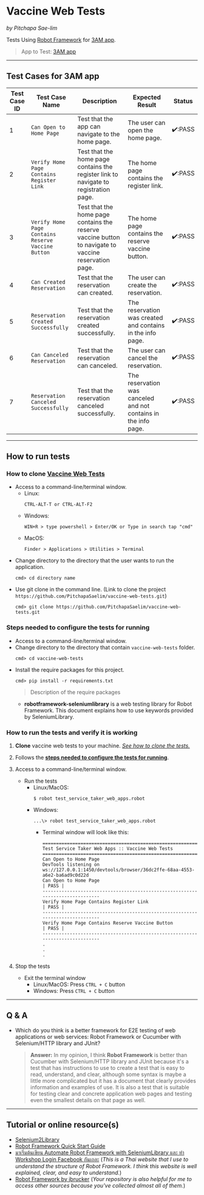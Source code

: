 # Vaccine Web Tests
*by Pitchapa Sae-lim*

Tests Using [Robot Framework](https://robotframework.org/) for [3AM app](https://vaccine-haven.herokuapp.com/).

> App to Test: [3AM app](https://vaccine-haven.herokuapp.com/)

***

## Test Cases for 3AM app
| Test Case ID | Test Case Name | Description | Expected Result | Status |
|--------------|----------------|-------------|-----------------|--------|
|1| `Can Open to Home Page` | Test that the app can navigate to the home page. | The user can open the home page.|✔️:PASS |
|2| `Verify Home Page Contains Register Link` | Test that the home page contains the register link to navigate to registration page. | The home page contains the register link.|✔️:PASS |
|3| `Verify Home Page Contains Reserve Vaccine Button` | Test that the home page contains the reserve vaccine button to navigate to vaccine reservation page. | The home page contains the reserve vaccine button.|✔️:PASS |
|4| `Can Created Reservation` | Test that the reservation can created. | The user can create the reservation.|✔️:PASS |
|5| `Reservation Created Successfully` | Test that the reservation created successfully. | The reservation was created and contains in the info page.|✔️:PASS |
|6| `Can Canceled Reservation` | Test that the reservation can canceled. | The user can cancel the reservation. |✔️:PASS |
|7| `Reservation Canceled Successfully` | Test that the reservation canceled successfully. | The reservation was canceled and not contains in the info page.|✔️:PASS |

***

## How to run tests
### How to clone [Vaccine Web Tests](https://github.com/PitchapaSaelim/vaccine-web-tests)
* Access to a command-line/terminal window.
    * Linux:
        ```
        CTRL-ALT-T or CTRL-ALT-F2
        ``` 
    * Windows: 
        ``` 
        WIN+R > type powershell > Enter/OK or Type in search tap "cmd"
        ```
    * MacOS: 
        ```
        Finder > Applications > Utilities > Terminal
        ```
* Change directory to the directory that the user wants to run the application.
    ```
    cmd> cd directory name
    ```
* Use git clone in the command line. (Link to clone the project `https://github.com/PitchapaSaelim/vaccine-web-tests.git`)
    ```
    cmd> git clone https://github.com/PitchapaSaelim/vaccine-web-tests.git
    ```

### Steps needed to configure the tests for running
* Access to a command-line/terminal window.
* Change directory to the directory that contain `vaccine-web-tests` folder.
    ```
    cmd> cd vaccine-web-tests
    ```
* Install the require packages for this project.
    ```
    cmd> pip install -r requirements.txt
    ``` 
    > Description of the require packages
    * **robotframework-seleniumlibrary** is a web testing library for Robot Framework. This document explains how to use keywords provided by SeleniumLibrary.

### How to run the tests and verify it is working
1. **Clone** vaccine web tests to your machine. [*See how to clone the tests.*](https://github.com/PitchapaSaelim/vaccine-web-tests#how-to-clone-vaccine-web-tests)
2. Follows the [**steps needed to configure the tests for running**](https://github.com/PitchapaSaelim/vaccine-web-tests#steps-needed-to-configure-the-tests-for-running).
3. Access to a command-line/terminal window.
    * Run the tests
        * Linux/MacOS:
            ```
            $ robot test_service_taker_web_apps.robot
            ```
        * Windows:
            ```
            ...\> robot test_service_taker_web_apps.robot
            ``` 
            * Terminal window will look like this:
                ``` 
                ==============================================================================
                Test Service Taker Web Apps :: Vaccine Web Tests
                ==============================================================================
                Can Open to Home Page
                DevTools listening on ws://127.0.0.1:1450/devtools/browser/36dc2ffe-68aa-4553-a6e2-ba6ad9c0d22d
                Can Open to Home Page                                                 | PASS |
                ------------------------------------------------------------------------------
                Verify Home Page Contains Register Link                               | PASS |
                ------------------------------------------------------------------------------
                Verify Home Page Contains Reserve Vaccine Button                      | PASS |
                ------------------------------------------------------------------------------
                .
                .
                .
                ``` 

4. Stop the tests
    * Exit the terminal window
        * Linux/MacOS: Press `CTRL + C` button
        * Windows: Press `CTRL + C` button

***

## Q & A
* Which do you think is a better framework for E2E testing of web applications or web services: Robot Framework or Cucumber with Selenium/HTTP library and JUnit?

    > **Answer:** In my opinion, I think **Robot Framework** is better than Cucumber with Selenium/HTTP library and JUnit because it's a test that has instructions to use to create a test that is easy to read, understand, and clear, although some syntax is maybe a little more complicated but it has a document that clearly provides information and examples of use. It is also a test that is suitable for testing clear and concrete application web pages and testing even the smallest details on that page as well.

***

## Tutorial or online resource(s)
* [Selenium2Library](https://robotframework.org/Selenium2Library/Selenium2Library.html#Open%20Browser)
* [Robot Framework Quick Start Guide](https://github.com/robotframework/QuickStartGuide/blob/master/QuickStart.rst)
* [มาเริ่มต้นเขียน Automate Robot Framework with SeleniumLibrary และ ทำ Workshop Login Facebook กันเถอะ](https://iamgique.medium.com/%E0%B8%A1%E0%B8%B2%E0%B9%80%E0%B8%A3%E0%B8%B4%E0%B9%88%E0%B8%A1%E0%B8%95%E0%B9%89%E0%B8%99%E0%B9%80%E0%B8%82%E0%B8%B5%E0%B8%A2%E0%B8%99-automate-robot-framework-with-selenium2library-%E0%B9%81%E0%B8%A5%E0%B8%B0-%E0%B8%97%E0%B8%B3-workshop-login-facebook-cbcbbcc6abf8) (*This is a Thai website that I use to understand the structure of Robot Framework. I think this website is well explained, clear, and easy to understand.*)
* [Robot Framework by jbrucker](https://github.com/VAV2021/VAV2021/blob/master/robot-framework.md) (*Your repository is also helpful for me to access other sources because you've collected almost all of them.*)